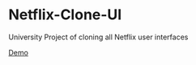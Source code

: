 # Netflix-Clone-UI
University Project of cloning all Netflix user interfaces

[Demo](https://netflix-clone-ui-five.vercel.app/)
